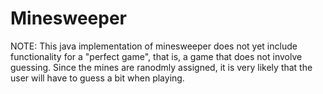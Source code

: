 # Minesweeper
NOTE: This java implementation of minesweeper does not yet include functionality for a "perfect game", that is, a game that does not involve guessing.  Since the mines are ranodmly assigned, it is very likely that the user will have to guess a bit when playing.